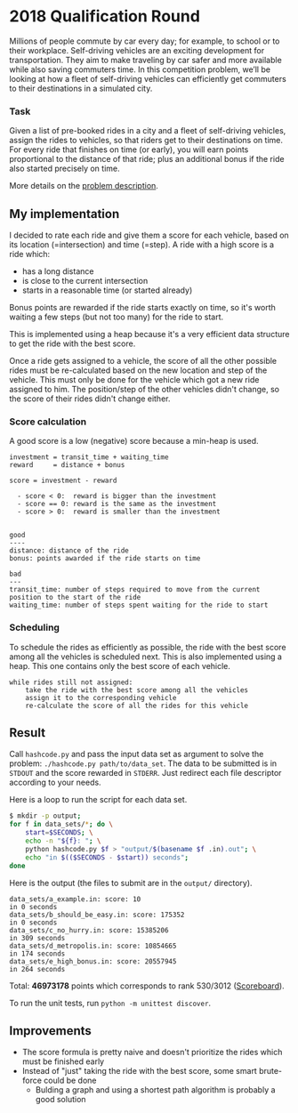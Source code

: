 # 2018 Qualification Round
Millions of people commute by car every day; for example, to school or to their workplace.
Self-driving vehicles are an exciting development for transportation. They aim to make traveling by car safer
and more available while also saving commuters time.
In this competition problem, we’ll be looking at how a fleet of self-driving vehicles can efficiently get commuters to their destinations in a simulated city.

### Task
Given a list of pre-booked rides in a city and a fleet of self-driving vehicles, assign the rides to vehicles, so that riders get to their destinations on time.
For every ride that finishes on time (or early), you will earn points proportional to the distance of that ride; plus an additional bonus if the ride also started precisely on time.

More details on the [problem description](hashcode2018_qualification_task.pdf).

## My implementation
I decided to rate each ride and give them a score for each vehicle, based on its location (=intersection) and time (=step). A ride with a high score is a ride which:
* has a long distance
* is close to the current intersection
* starts in a reasonable time (or started already)

Bonus points are rewarded if the ride starts exactly on time, so it's worth waiting a few steps (but not too many) for the ride to start.

This is implemented using a heap because it's a very efficient data structure to get the ride with the best score.

Once a ride gets assigned to a vehicle, the score of all the other possible rides must be re-calculated based on the new location and step of the vehicle. This must only be done for the vehicle which got a new ride assigned to him. The position/step of the other vehicles didn't change, so the score of their rides didn't change either.

### Score calculation
A good score is a low (negative) score because a min-heap is used.
```
investment = transit_time + waiting_time
reward     = distance + bonus

score = investment - reward

  - score < 0:  reward is bigger than the investment
  - score == 0: reward is the same as the investment
  - score > 0:  reward is smaller than the investment


good
----
distance: distance of the ride
bonus: points awarded if the ride starts on time

bad
---
transit_time: number of steps required to move from the current position to the start of the ride
waiting_time: number of steps spent waiting for the ride to start
```

### Scheduling

To schedule the rides as efficiently as possible, the ride with the best score among all the vehicles is scheduled next.
This is also implemented using a heap. This one contains only the best score of each vehicle.
```
while rides still not assigned:
    take the ride with the best score among all the vehicles
    assign it to the corresponding vehicle
    re-calculate the score of all the rides for this vehicle
```

## Result
Call `hashcode.py` and pass the input data set as argument to solve the problem: `./hashcode.py path/to/data_set`.
The data to be submitted is in `STDOUT` and the score rewarded in `STDERR`.
Just redirect each file descriptor according to your needs.

Here is a loop to run the script for each data set.
```bash
$ mkdir -p output;
for f in data_sets/*; do \
    start=$SECONDS; \
    echo -n "${f}: "; \
    python hashcode.py $f > "output/$(basename $f .in).out"; \
    echo "in $(($SECONDS - $start)) seconds";
done
```
Here is the output (the files to submit are in the `output/` directory).
```
data_sets/a_example.in: score: 10
in 0 seconds
data_sets/b_should_be_easy.in: score: 175352
in 0 seconds
data_sets/c_no_hurry.in: score: 15385206
in 309 seconds
data_sets/d_metropolis.in: score: 10854665
in 174 seconds
data_sets/e_high_bonus.in: score: 20557945
in 264 seconds
```
Total: **46973178** points which corresponds to rank 530/3012 ([Scoreboard](https://codingcompetitions.withgoogle.com/hashcode/archive/2018)).

To run the unit tests, run `python -m unittest discover`.

## Improvements
* The score formula is pretty naive and doesn't prioritize the rides which must be finished early
* Instead of "just" taking the ride with the best score, some smart brute-force could be done
  * Bulding a graph and using a shortest path algorithm is probably a good solution
